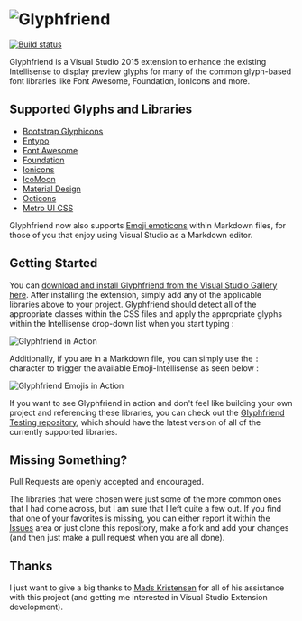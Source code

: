 ![Glyphfriend](https://rionscode.files.wordpress.com/2015/01/glyphfriend-logo-e1420492452632.png)
===========

[![Build status](https://ci.appveyor.com/api/projects/status/i5vgnjkxwjq8shh3?svg=true)](https://ci.appveyor.com/project/Rionmonster/glyphfriend)

Glyphfriend is a Visual Studio 2015 extension to enhance the existing Intellisense to display preview glyphs for many of the common glyph-based font libraries like Font Awesome, Foundation, IonIcons and more.

## Supported Glyphs and Libraries

* [Bootstrap Glyphicons](http://getbootstrap.com/components/#glyphicons)
* [Entypo](http://www.entypo.com)
* [Font Awesome](http://fortawesome.github.io/Font-Awesome/)
* [Foundation](http://foundation.zurb.com/)
* [Ionicons](http://ionicons.com/) 
* [IcoMoon](https://icomoon.io/)
* [Material Design](https://materialdesignicons.com/)
* [Octicons](https://octicons.github.com/)
* [Metro UI CSS](http://metroui.org.ua/font.html)

Glyphfriend now also supports [Emoji emoticons](http://www.emoji-cheat-sheet.com/) within Markdown files, for those of you that enjoy using Visual Studio as a Markdown 
editor.

## Getting Started

You can [download and install Glyphfriend from the Visual Studio Gallery here](https://visualstudiogallery.msdn.microsoft.com/5fd24afb-b3b2-4cec-9b03-1cfcec6123aa). After installing the extension,
simply add any of the applicable libraries above to your project. Glyphfriend should detect all of the appropriate classes within the CSS files and apply the appropriate glyphs within the Intellisense
drop-down list when you start typing :

![Glyphfriend in Action](https://rionscode.files.wordpress.com/2015/01/gif-friend.gif)

Additionally, if you are in a Markdown file, you can simply use the `:` character to trigger the available Emoji-Intellisense as seen below :

![Glyphfriend Emojis in Action](https://rionscode.files.wordpress.com/2015/12/glyphfriend_emoji_support.gif)

If you want to see Glyphfriend in action and don't feel like building your own project and referencing these libraries, you can check out the [Glyphfriend Testing repository](https://github.com/Rionmonster/Glyphfriend.Testing),
which should have the latest version of all of the currently supported libraries.

## Missing Something?

Pull Requests are openly accepted and encouraged. 

The libraries that were chosen were just some of the more common ones that I had come across, but I am sure that I left quite a few out. If you find that one of your favorites is missing, you can either report it within the [Issues](https://github.com/Rionmonster/Glyphfriend/issues) area or 
just clone this repository, make a fork and add your changes (and then just make a pull request when you are all done).

## Thanks

I just want to give a big thanks to [Mads Kristensen](https://github.com/madskristensen) for all of his assistance with this project (and getting me interested in Visual Studio Extension development).
